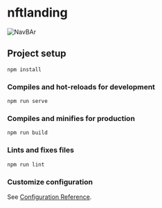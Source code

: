 # nftlanding
![NavBAr](https://user-images.githubusercontent.com/66314810/210269634-64f6dd52-44af-4d53-aa7e-fc277cad334a.png)

## Project setup
```
npm install
```

### Compiles and hot-reloads for development
```
npm run serve
```

### Compiles and minifies for production
```
npm run build
```

### Lints and fixes files
```
npm run lint
```

### Customize configuration
See [Configuration Reference](https://cli.vuejs.org/config/).
